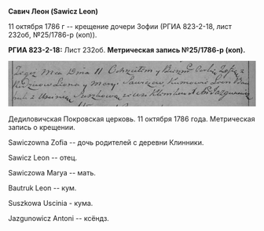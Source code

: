 **Савич Леон (Sawicz Leon)**

11 октября 1786 г -- крещение дочери Зофии (РГИА 823-2-18, лист 232об,
№25/1786-р (коп)).

**РГИА 823-2-18:** Лист 232об. **Метрическая запись №25/1786-р (коп).**

![](./media/55688f2946028c6f3a6c27a7e325830c4fb8cba3.png)

Дедиловичская Покровская церковь. 11 октября 1786 года. Метрическая
запись о крещении.

Sawiczowna Zofia -- дочь родителей с деревни Клинники.

Sawicz Leon -- отец.

Sawiczowa Marya -- мать.

Bautruk Leon -- кум.

Suszkowa Uscinia - кума.

Jazgunowicz Antoni -- ксёндз.
